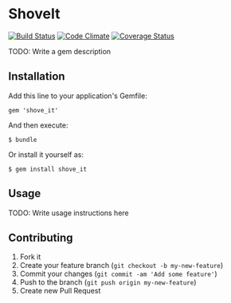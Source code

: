 # ShoveIt

[![Build Status](https://travis-ci.org/trobrock/shove_it.png?branch=master)](https://travis-ci.org/trobrock/shove_it)
[![Code Climate](https://codeclimate.com/github/trobrock/shove_it.png)](https://codeclimate.com/github/trobrock/shove_it)
[![Coverage Status](https://coveralls.io/repos/trobrock/shove_it/badge.png)](https://coveralls.io/r/trobrock/shove_it)

TODO: Write a gem description

## Installation

Add this line to your application's Gemfile:

    gem 'shove_it'

And then execute:

    $ bundle

Or install it yourself as:

    $ gem install shove_it

## Usage

TODO: Write usage instructions here

## Contributing

1. Fork it
2. Create your feature branch (`git checkout -b my-new-feature`)
3. Commit your changes (`git commit -am 'Add some feature'`)
4. Push to the branch (`git push origin my-new-feature`)
5. Create new Pull Request
